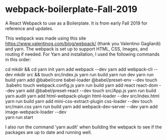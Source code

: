 # webpack-boilerplate-Fall-2019
A React Webpack to use as a Boilerplate. It is from early Fall 2019 for reference and updates.

This webpack was made using this site https://www.valentinog.com/blog/webpack/ (thank you Valentino Gagliardi) and yarn. The webpack is set up to support HTML, CSS, Images, and routing if needed. For Yarn and installation, I used the following commands in this order:

cd <into the file where I will place my project>
mkdir <whatever I decide to call this file> && cd <whatever I decide to call this file>
yarn init
yarn add webpack --dev
yarn add webpack-cli --dev
mkdir src && touch src/index.js
yarn run build
yarn run dev
yarn run build
yarn add @babel/core babel-loader @babel/preset-env --dev
touch .babelrc
touch webpack.config.js
yarn run build
yarn add react react-dom --dev
yarn add @babel/preset-react --dev
touch src/App.js
yarn run build
yarn audit
yarn add html-webpack-plugin html-loader --dev
src/index.html
yarn run build
yarn add mini-css-extract-plugin css-loader --dev
touch src/main.css
yarn run build
yarn add webpack-dev-server --dev
yarn add image-webpack-loader --dev  
yarn run start

I also run the command 'yarn audit' when building the webpack to see if the packages are up to date and running well.
